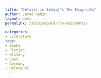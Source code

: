 ```yaml
---
title: "Details in Sebald's The Emigrants"
author: Jared Radin
layout: post
permalink: /2015/sebald-the-emigrants/

categories:
- Literature
tags:
- Books
- Fiction
- History
- Jews
- Germany
- Holocaust
---
```

